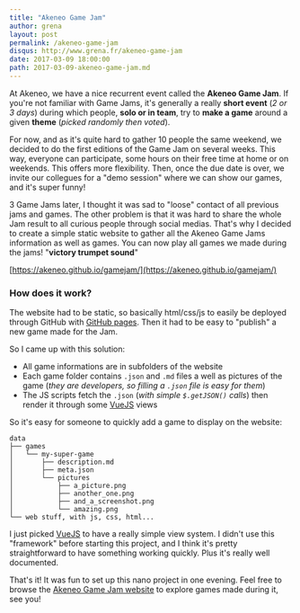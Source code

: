 ```yaml
---
title: "Akeneo Game Jam"
author: grena
layout: post
permalink: /akeneo-game-jam
disqus: http://www.grena.fr/akeneo-game-jam
date: 2017-03-09 18:00:00
path: 2017-03-09-akeneo-game-jam.md
---
```


At Akeneo, we have a nice recurrent event called the **Akeneo Game Jam**.
If you're not familiar with Game Jams, it's generally a really **short event** (_2 or 3 days_) during which people, **solo or in team**, try to **make a game** around a given **theme** (_picked randomly then voted_).

For now, and as it's quite hard to gather 10 people the same weekend, we decided to do the first editions of the Game Jam on several weeks. This way, everyone can participate, some hours on their free time at home or on weekends. This offers more flexibility. Then, once the due date is over, we invite our collegues for a "demo session" where we can show our games, and it's super funny!

3 Game Jams later, I thought it was sad to "loose" contact of all previous jams and games. The other problem is that it was hard to share the whole Jam result to all curious people through social medias. That's why I decided to create a simple static website to gather all the Akeneo Game Jams information as well as games. You can now play all games we made during the jams! "**victory trumpet sound**"

[https://akeneo.github.io/gamejam/](https://akeneo.github.io/gamejam/)

### How does it work?

The website had to be static, so basically html/css/js to easily be deployed through GitHub with [GitHub pages](https://pages.github.com/). 
Then it had to be easy to "publish" a new game made for the Jam.

So I came up with this solution:

- All game informations are in subfolders of the website
- Each game folder contains `.json` and `.md` files a well as pictures of the game (_they are developers, so filling a `.json` file is easy for them_)
- The JS scripts fetch the `.json` (_with simple `$.getJSON()` calls_) then render it through some [VueJS](https://vuejs.org/) views 

So it's easy for someone to quickly add a game to display on the website:
```
data
├── games
│   └── my-super-game
│       ├── description.md
│       ├── meta.json
│       └── pictures
│           ├── a_picture.png
│           ├── another_one.png
│           ├── and_a_screenshot.png
│           └── amazing.png
└── web stuff, with js, css, html...
```

I just picked [VueJS](https://vuejs.org/) to have a really simple view system. I didn't use this "framework" before starting this project, and I think it's pretty straightforward to have something working quickly. Plus it's really well documented.

That's it! It was fun to set up this nano project in one evening. Feel free to browse the [Akeneo Game Jam website](https://akeneo.github.io/gamejam/) to explore games made during it, see you!
